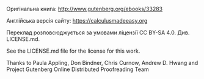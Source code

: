 Оригінальна книга:
http://www.gutenberg.org/ebooks/33283

Англійська версія сайту: 
https://calculusmadeeasy.org

Переклад розповсюджується за умовами ліцензії CC BY-SA 4.0. Див. LICENSE.md.

See the LICENSE.md file for the license for this work.

Thanks to Paula Appling, Don Bindner, Chris Curnow, Andrew D. Hwang
and
Project Gutenberg Online Distributed Proofreading Team
